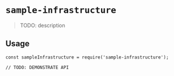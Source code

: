 # `sample-infrastructure`

> TODO: description

## Usage

```
const sampleInfrastructure = require('sample-infrastructure');

// TODO: DEMONSTRATE API
```
